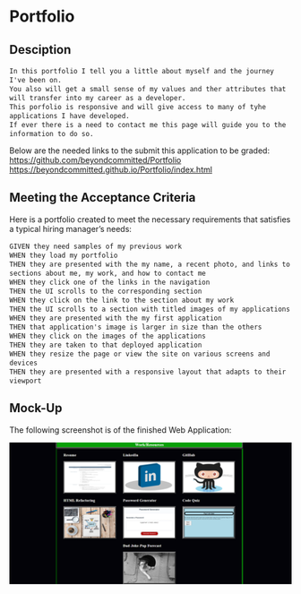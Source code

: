 # Portfolio

## Desciption

```
In this portfolio I tell you a little about myself and the journey I've been on. 
You also will get a small sense of my values and ther attributes that will transfer into my career as a developer.
This porfolio is responsive and will give access to many of tyhe applications I have developed. 
If ever there is a need to contact me this page will guide you to the information to do so. 

 ```
 Below are the needed links to the submit this application to be graded:<br>
 https://github.com/beyondcommitted/Portfolio <br>
 https://beyondcommitted.github.io/Portfolio/index.html
 
 



## Meeting the Acceptance Criteria

Here is a portfolio created to meet the necessary requirements that satisfies a typical hiring manager’s needs:

```
GIVEN they need samples of my previous work
WHEN they load my portfolio
THEN they are presented with the my name, a recent photo, and links to sections about me, my work, and how to contact me
WHEN they click one of the links in the navigation
THEN the UI scrolls to the corresponding section
WHEN they click on the link to the section about my work
THEN the UI scrolls to a section with titled images of my applications
WHEN they are presented with the my first application
THEN that application's image is larger in size than the others
WHEN they click on the images of the applications
THEN they are taken to that deployed application
WHEN they resize the page or view the site on various screens and devices
THEN they are presented with a responsive layout that adapts to their viewport

```


## Mock-Up

The following screenshot is of the finished Web Application:

![portfolio demo](https://github.com/beyondcommitted/Portfolio/blob/main/assests/images/Screenshot.png?raw=true)